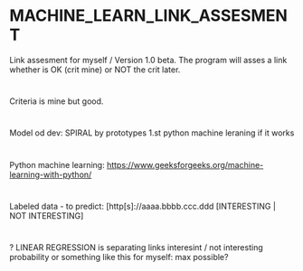 # MACHINE_LEARN_LINK_ASSESMENT
Link assesment for myself / Version 1.0 beta.
The program will asses a link whether is OK (crit mine) or NOT
the crit later.
#
Criteria is mine but good.
#
Model od dev: SPIRAL by prototypes
1.st python machine leraning if it works
#
#
Python machine learning:
https://www.geeksforgeeks.org/machine-learning-with-python/
#
Labeled data - to predict:
[http[s]://aaaa.bbbb.ccc.ddd [INTERESTING | NOT INTERESTING]
#

? LINEAR REGRESSION is separating links interesint / not interesting
probability or something like this for myself: max possible?
